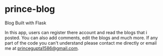 # prince-blog
Blog Built with Flask

In this app, users can register there account and read the blogs that i posted. You can also add comments, edit the blogs and much more.
If any part of the code you can't understand please contact me directly or email me at princegupta1586@gmail.com.

